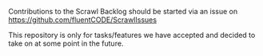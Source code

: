 Contributions to the Scrawl Backlog should be started via an issue on https://github.com/fluentCODE/ScrawlIssues

This repository is only for tasks/features we have accepted and decided to take on at some point in the future.
